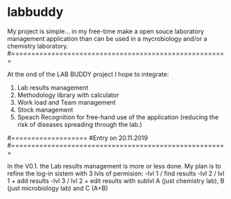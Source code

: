 # labbuddy

My project is simple... in my free-time make a open souce laboratory management application than can be used in a mycrobiology and/or
a chemistry laboratory.
#======================================================

At the ond of the LAB BUDDY project I hope to integrate:
1. Lab results management
2. Methodology library with calculator
3. Work load and Team management
4. Stock management
5. Speach Recognition for free-hand use of the application (reducing the risk of diseases spreading through the lab.)

#===================
#Entry on 20.11.2019
#======================================================

In the V0.1. the Lab results management is more or less done. My plan is to refine the log-in sistem with 3 lvls of permision:
-lvl 1 / find results
-lvl 2 / lvl 1 + add results
-lvl 3 / lvl 2 + edit results
with sublvl A (just chemistry lab), B (just microbiology lab) and C (A+B)
